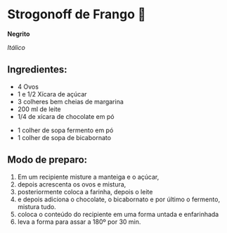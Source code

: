 # Strogonoff de Frango 🍰

**Negrito**

_Itálico_

## Ingredientes:  <!--Essas # são chamadas de tralhas -->

* 4 Ovos <!-- para criar um tópico, usa o asterístico -->
* 1 e 1/2 Xícara de açúcar
* 3 colheres bem cheias de margarina
* 200 ml de leite
* 1/4 de xícara de chocolate em pó  
 - 1 colher de sopa fermento em pó
 - 1 colher de sopa de bicabornato

<!-- se eu apertar espaço depois - e depois espaço, vai criar mais um tópico e pular uma linha -->

## Modo de preparo: 

1. Em um recipiente misture a manteiga e o açúcar, 
2. depois acrescenta os ovos e mistura, 
3. posteriormente coloca a farinha, depois o leite 
4. e depois adiciona o chocolate, o bicabornato e por último o fermento, mistura tudo.
5. coloca o conteúdo do recipiente em uma forma untada e enfarinhada
6. leva a forma para assar a 180º por 30 min.

